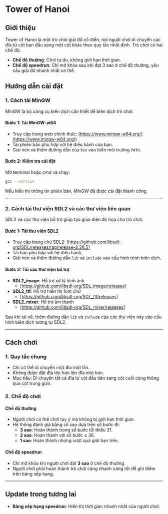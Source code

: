 # Tower of Hanoi

## Giới thiệu
Tower of Hanoi là một trò chơi giải đố cổ điển, nơi người chơi di chuyển các đĩa từ cột ban đầu sang một cột khác theo quy tắc nhất định. Trò chơi có hai chế độ:
- **Chế độ thường**: Chơi tự do, không giới hạn thời gian.
- **Chế độ speedrun**: Chỉ mở khóa sau khi đạt 3 sao ở chế độ thường, yêu cầu giải đố nhanh nhất có thể.

## Hướng dẫn cài đặt

### 1. Cách tải MinGW
MinGW là bộ công cụ biên dịch cần thiết để biên dịch trò chơi.

#### Bước 1: Tải MinGW-w64
- Truy cập trang web chính thức: [https://www.mingw-w64.org/](https://www.mingw-w64.org/)
- Tải phiên bản phù hợp với hệ điều hành của bạn.
- Giải nén và thêm đường dẫn của `bin` vào biến môi trường `PATH`.

#### Bước 2: Kiểm tra cài đặt
Mở terminal hoặc cmd và chạy:
```sh
gcc --version
```
Nếu hiển thị thông tin phiên bản, MinGW đã được cài đặt thành công.

---

### 2. Cách tải thư viện SDL2 và các thư viện liên quan
SDL2 và các thư viện bổ trợ giúp tạo giao diện đồ họa cho trò chơi.

#### Bước 1: Tải thư viện SDL2
- Truy cập trang chủ SDL2: [https://github.com/libsdl-org/SDL/releases/tag/release-2.28.5]
- Tải bản phù hợp với hệ điều hành.
- Giải nén và thêm đường dẫn `lib` và `include` vào cấu hình trình biên dịch.

#### Bước 2: Tải các thư viện bổ trợ
- **SDL2_image**: Hỗ trợ xử lý hình ảnh
  - [https://github.com/libsdl-org/SDL_image/releases]
- **SDL2_ttf**: Hỗ trợ hiển thị font chữ
  - [https://github.com/libsdl-org/SDL_ttf/releases]
- **SDL2_mixer**: Hỗ trợ âm thanh
  - [https://github.com/libsdl-org/SDL_mixer/releases]

Sau khi tải về, thêm đường dẫn `lib` và `include` của các thư viện này vào cấu hình biên dịch tương tự SDL2.

---

## Cách chơi

### 1. Quy tắc chung
- Chỉ có thể di chuyển một đĩa một lần.
- Không được đặt đĩa lớn hơn lên đĩa nhỏ hơn.
- Mục tiêu: Di chuyển tất cả đĩa từ cột đầu tiên sang cột cuối cùng thông qua cột trung gian.

### 2. Chế độ chơi
#### **Chế độ thường**
- Người chơi có thể chơi tùy ý mà không bị giới hạn thời gian.
- Hệ thống đánh giá bằng số sao dựa trên số bước đi:
  - **3 sao**: Hoàn thành trong số bước tối thiểu 31.
  - **2 sao**: Hoàn thành với số bước ≤ 36.
  - **1 sao**: Hoàn thành nhưng vượt quá giới hạn trên.

#### **Chế độ speedrun**
- Chỉ mở khóa khi người chơi đạt **3 sao** ở chế độ thường.
- Người chơi phải hoàn thành trò chơi càng nhanh càng tốt để ghi điểm trên bảng xếp hạng.

---

## Update trong tương lai
- **Bảng xếp hạng speedrun**: Hiển thị thời gian nhanh nhất của người chơi.
